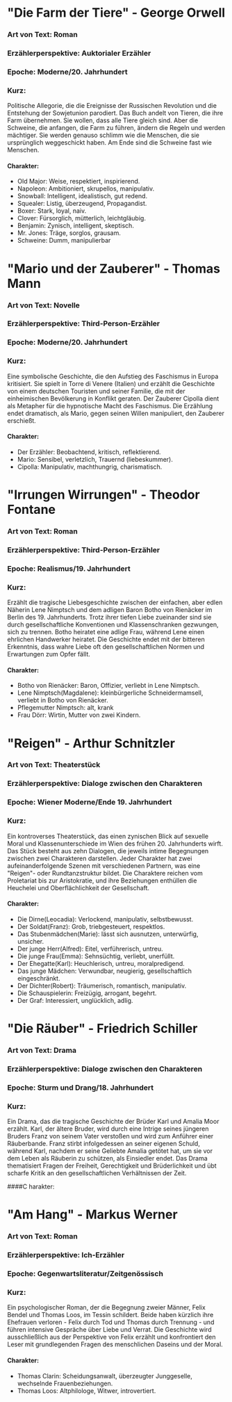 # "Die Farm der Tiere" - George Orwell

### Art von Text: Roman
### Erzählerperspektive: Auktorialer Erzähler
### Epoche: Moderne/20. Jahrhundert

### Kurz:
Politische Allegorie, die die Ereignisse der Russischen Revolution und die Entstehung der Sowjetunion parodiert. 
Das Buch andelt von Tieren, die ihre Farm übernehmen. 
Sie wollen, dass alle Tiere gleich sind. 
Aber die Schweine, die anfangen, die Farm zu führen, ändern die Regeln und werden mächtiger. 
Sie werden genauso schlimm wie die Menschen, die sie ursprünglich weggeschickt haben. 
Am Ende sind die Schweine fast wie Menschen.

#### Charakter:
* Old Major: Weise, respektiert, inspirierend.
* Napoleon: Ambitioniert, skrupellos, manipulativ.
* Snowball: Intelligent, idealistisch, gut redend.
* Squealer: Listig, überzeugend, Propagandist.
* Boxer: Stark, loyal, naiv.
* Clover: Fürsorglich, mütterlich, leichtgläubig.
* Benjamin: Zynisch, intelligent, skeptisch.
* Mr. Jones: Träge, sorglos, grausam.
* Schweine: Dumm, manipulierbar

# "Mario und der Zauberer" - Thomas Mann

### Art von Text: Novelle
### Erzählerperspektive: Third-Person-Erzähler
### Epoche: Moderne/20. Jahrhundert

### Kurz:
Eine symbolische Geschichte, die den Aufstieg des Faschismus in Europa kritisiert. 
Sie spielt in Torre di Venere (Italien) und erzählt die Geschichte von einem deutschen Touristen und seiner Familie, 
die mit der einheimischen Bevölkerung in Konflikt geraten. 
Der Zauberer Cipolla dient als Metapher für die hypnotische Macht des Faschismus. 
Die Erzählung endet dramatisch, als Mario, gegen seinen Willen manipuliert, den Zauberer erschießt.

#### Charakter:
* Der Erzähler: Beobachtend, kritisch, reflektierend.
* Mario: Sensibel, verletzlich, Trauernd (liebeskummer).
* Cipolla: Manipulativ, machthungrig, charismatisch.

# "Irrungen Wirrungen" - Theodor Fontane

### Art von Text: Roman
### Erzählerperspektive: Third-Person-Erzähler
### Epoche: Realismus/19. Jahrhundert

### Kurz:
Erzählt die tragische Liebesgeschichte zwischen der einfachen, 
aber edlen Näherin Lene Nimptsch und dem adligen Baron Botho von Rienäcker im Berlin des 19. Jahrhunderts. 
Trotz ihrer tiefen Liebe zueinander sind sie durch gesellschaftliche Konventionen und Klassenschranken gezwungen, sich zu trennen. 
Botho heiratet eine adlige Frau, während Lene einen ehrlichen Handwerker heiratet. 
Die Geschichte endet mit der bitteren Erkenntnis, dass wahre Liebe oft den gesellschaftlichen Normen und Erwartungen zum Opfer fällt.

#### Charakter:
* Botho von Rienäcker: Baron, Offizier, verliebt in Lene Nimptsch.
* Lene Nimptsch(Magdalene): kleinbürgerliche Schneidermamsell, verliebt in Botho von Rienäcker.
* Pflegemutter Nimptsch: alt, krank
* Frau Dörr: Wirtin, Mutter von zwei Kindern.


# "Reigen" - Arthur Schnitzler

### Art von Text: Theaterstück
### Erzählerperspektive: Dialoge zwischen den Charakteren
### Epoche: Wiener Moderne/Ende 19. Jahrhundert

### Kurz:
Ein kontroverses Theaterstück, das einen zynischen Blick auf sexuelle Moral und Klassenunterschiede im Wien des frühen 20. Jahrhunderts wirft. 
Das Stück besteht aus zehn Dialogen, die jeweils intime Begegnungen zwischen zwei Charakteren darstellen. 
Jeder Charakter hat zwei aufeinanderfolgende Szenen mit verschiedenen Partnern, was eine "Reigen"- oder Rundtanzstruktur bildet. 
Die Charaktere reichen vom Proletariat bis zur Aristokratie, und ihre Beziehungen enthüllen die Heuchelei und Oberflächlichkeit der Gesellschaft.

#### Charakter:
* Die Dirne(Leocadia): Verlockend, manipulativ, selbstbewusst.
* Der Soldat(Franz): Grob, triebgesteuert, respektlos.
* Das Stubenmädchen(Marie): lässt sich ausnutzen, unterwürfig, unsicher.
* Der junge Herr(Alfred): Eitel, verführerisch, untreu.
* Die junge Frau(Emma): Sehnsüchtig, verliebt, unerfüllt.
* Der Ehegatte(Karl): Heuchlerisch, untreu, moralpredigend.
* Das junge Mädchen: Verwundbar, neugierig, gesellschaftlich eingeschränkt.
* Der Dichter(Robert): Träumerisch, romantisch, manipulativ.
* Die Schauspielerin: Freizügig, arrogant, begehrt.
* Der Graf: Interessiert, unglücklich, adlig.

# "Die Räuber" - Friedrich Schiller

### Art von Text: Drama
### Erzählerperspektive: Dialoge zwischen den Charakteren
### Epoche: Sturm und Drang/18. Jahrhundert

### Kurz:
Ein Drama, das die tragische Geschichte der Brüder Karl und Amalia Moor erzählt. 
Karl, der ältere Bruder, wird durch eine Intrige seines jüngeren Bruders Franz von seinem Vater verstoßen und wird zum Anführer einer Räuberbande. 
Franz stirbt infolgedessen an seiner eigenen Schuld, während Karl, nachdem er seine Geliebte Amalia getötet hat, 
um sie vor dem Leben als Räuberin zu schützen, als Einsiedler endet. 
Das Drama thematisiert Fragen der Freiheit, Gerechtigkeit und Brüderlichkeit und übt scharfe Kritik an den gesellschaftlichen Verhältnissen der Zeit.

####C harakter:


# "Am Hang" - Markus Werner

### Art von Text: Roman
### Erzählerperspektive: Ich-Erzähler
### Epoche: Gegenwartsliteratur/Zeitgenössisch

### Kurz:
Ein psychologischer Roman, der die Begegnung zweier Männer, Felix Bendel und Thomas Loos, im Tessin schildert. 
Beide haben kürzlich ihre Ehefrauen verloren - Felix durch Tod und Thomas durch Trennung - und führen intensive Gespräche über Liebe und Verrat. 
Die Geschichte wird ausschließlich aus der Perspektive von Felix erzählt und konfrontiert den Leser mit grundlegenden Fragen des menschlichen Daseins und der Moral.

#### Charakter:
* Thomas Clarin: Scheidungsanwalt, überzeugter Junggeselle, wechselnde Frauenbeziehungen.
* Thomas Loos: Altphilologe, Witwer, introvertiert.